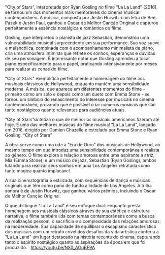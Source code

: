 "City of Stars", interpretada por Ryan Gosling no filme "La La Land" (2016), se tornou um dos momentos mais memoráveis do cinema musical contemporâneo. A música, composta por Justin Hurwitz com letra de Benj Pasek e Justin Paul, ganhou o Oscar de Melhor Canção Original e capturou perfeitamente a essência nostálgica e romântica do filme.

Gosling, que interpretou o pianista de jazz Sebastian, demonstrou uma vulnerabilidade musical surpreendente em sua performance. Sua voz suave e melancólica, combinada com o acompanhamento minimalista de piano, cria uma atmosfera intimista que reflete os sonhos, esperanças e dúvidas de seu personagem. É interessante notar que Gosling aprendeu a tocar piano especificamente para o papel, praticando intensivamente por meses para realizar as cenas do filme.

"City of Stars" exemplifica perfeitamente a homenagem do filme aos musicais clássicos de Hollywood, enquanto mantém uma sensibilidade moderna. A música, que aparece em diferentes momentos do filme - primeiro como um solo e depois como um dueto com Emma Stone - se tornou um símbolo do renascimento do interesse por musicais no cinema contemporâneo, provando que é possível criar números musicais que são tanto nostálgicos quanto relevantes para audiências atuais.

“City of Stars”sintetiza o que de melhor os musicais americanos fizeram até hoje. É uma das melhores músicas do filme musical  "La La Land", lançado em 2016,  dirigido por Damien Chazelle e estrelado por Emma Stone e Ryan Gosling, “City of Stars”

A obra serve como uma ode à "Era de Ouro" dos musicais de Hollywood, ao mesmo tempo em que introduz uma sensibilidade contemporânea e realista ao gênero. O filme explora a relação amorosa entre uma aspirante a atriz, Mia (Emma Stone), e um músico de jazz, Sebastian (Ryan Gosling), ambos lutando para realizar seus sonhos em uma Los Angeles retratada como tanto mágica quanto implacável.

A sua cinematografia é estilizada, com sequências de dança e músicas originais que têm como pano de fundo a cidade de Los Angeles. A trilha sonora é de   Justin Hurwitz, que ganhou vários prêmios, incluindo o Oscar de Melhor Canção Original.

O que distingue "La La Land" é seu enfoque dual: enquanto presta homenagem aos musicais clássicos através de sua estética e estrutura narrativa, o filme também lida com temas contemporâneos como a busca da realização pessoal, o sacrifício e a complexidade das relações amorosas na modernidade. Sua capacidade de equilibrar o escapismo característico dos musicais com um retrato crível dos desafios da vida artística conferiu a "La La Land" um lugar destacado na história recente do cinema, capturando tanto o espírito nostálgico quanto as aspirações da época em que foi produzido.
 
https://youtu.be/NS0_AOuBF9A
